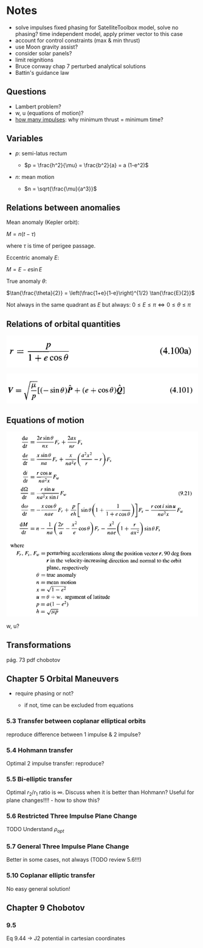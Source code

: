 # Notes

* solve impulses fixed phasing for SatelliteToolbox model, solve no phasing? time independent model, apply primer vector to this case
* account for control constraints (max & min thrust)
* use Moon gravity assist?
* consider solar panels?
* limit reignitions
* Bruce conway chap 7 perturbed analytical solutions
* Battin's guidance law

## Questions

* Lambert problem?
* w, u (equations of motion)?
* [how many impulses](./how%20many%20impulses%20redux.pdf): why minimum thrust = minimum time?

## Variables

* $p$: semi-latus rectum 

  * $p = \frac{h^2}{\mu} = \frac{b^2}{a} = a (1-e^2)$
* $n$: mean motion

  * $n = \sqrt{\frac{\mu}{a^3}}$

## Relations between anomalies

Mean anomaly (Kepler orbit):

$M = n(t - \tau)$

where $\tau$ is time of perigee passage.

Eccentric anomaly $E$:

$M = E - e \sin{E}$

True anomaly $\theta$:

$\tan{\frac{\theta}{2}} = \left(\frac{1+e}{1-e}\right)^{1/2} \tan{\frac{E}{2}}$

Not always in the same quadrant as $E$ but always: $0 \leq E \leq \pi \iff 0 \leq \theta \leq \pi$

## Relations of orbital quantities

![chobotov](./highlights/radius.png)


![chobotov](./highlights/velocity.png)

## Equations of motion

![chobotov](./highlights/chobotov_equations_motion.png)

w, u?

## Transformations

pág. 73 pdf chobotov

## Chapter 5 Orbital Maneuvers

* require phasing or not?

  * if not, time can be excluded from equations

### 5.3 Transfer between coplanar elliptical orbits

reproduce difference between 1 impulse & 2 impulse?

### 5.4 Hohmann transfer

Optimal 2 impulse transfer: reproduce?

### 5.5 Bi-elliptic transfer

Optimal $r_2/r_1$ ratio is $\infty$. Discuss when it is better than Hohmann?
Useful for plane changes!!!! - how to show this?

### 5.6 Restricted Three Impulse Plane Change

TODO Understand $\rho_{opt}$

### 5.7 General Three Impulse Plane Change

Better in some cases, not always (TODO review 5.6!!!)

### 5.10 Coplanar elliptic transfer

No easy general solution! 

## Chapter 9 Chobotov

### 9.5
Eq 9.44 -> J2 potential in cartesian coordinates